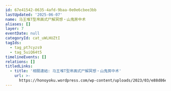 ```yaml
---
id: 67e41542-0635-4afd-9baa-0e0e6cbee3bb
lastUpdated: '2025-06-07'
name: 马王堆T型帛画式尸解冥想・山鬼房中术
aliases: []
layer: 7
eventDate: null
categoryId: cat_uWLHUZtI
tagIds:
  - tag_pt7cyzs9
  - tag_5uiQ64t5
timelineEvents: []
relations: []
titledLinks:
  - title: '相關連結: 马王堆T型帛画式尸解冥想・山鬼房中术'
    url: >-
      https://honoyoku.wordpress.com/wp-content/uploads/2023/03/e88d86e6a59ae9ad94e6b395.pdf
---
```


